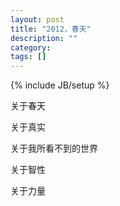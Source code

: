 ```yaml
---
layout: post
title: "2012，春天"
description: ""
category: 
tags: []
---
```

{% include JB/setup %}

关于春天

关于真实

关于我所看不到的世界

关于智性

关于力量

